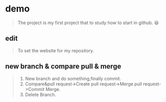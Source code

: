 # demo
  >The project is my first project that to study how to start in github.  :laughing:
## edit
  >To set the website for my repository.  
## new branch & compare pull & merge
  >1. New branch and do something,finally commit.    
  >2. Compare&pull request->Create pull request->Merge pull request->Commit Merge.    
  >3. Delete Branch.    

  
